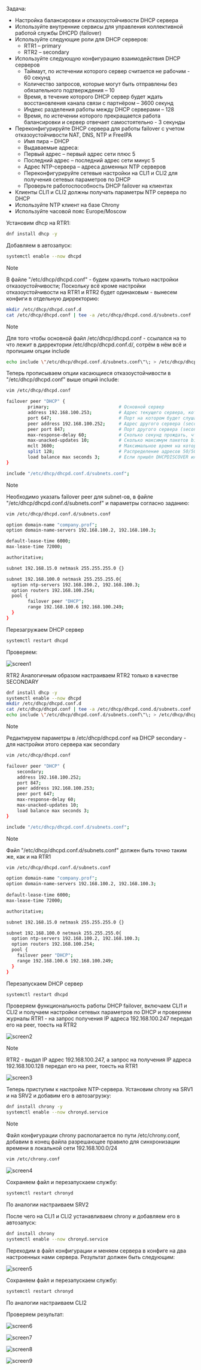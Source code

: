 Задача:
 - Настройка балансировки и отказоустойчивости DHCP сервера
 - Используйте внутренние сервисы для управления коллективной работой службы DHCPD (failover)
 - Используйте следующие роли для DHCP серверов:
   - RTR1 – primary
   - RTR2 – secondary
 - Используйте следующую конфигурацию взаимодействия DHCP серверов
   - Таймаут, по истечении которого сервер считается не рабочим - 60 секунд
   - Количество запросов, которые могут быть отправлены без обязательного подтверждения – 10
   - Время, в течение которого DHCP сервер будет ждать восстановления канала связи с партнёром – 3600 секунд
   - Индекс разделения работы между DHCP серверами – 128
   - Время, по истечении которого прекращается работа балансировки и сервер отвечает самостоятельно - 3 секунды
 - Переконфигурируйте DHCP сервера для работы failover с учетом отказоустойчивости NAT, DNS, NTP и FreeIPA
   - Имя пира – DHCP
   - Выдаваемые адреса:
   - Первый адрес – первый адрес сети плюс 5
   - Последний адрес – последний адрес сети минус 5
   - Адрес NTP-сервера – адреса доменных NTP серверов  
   - Переконфигурируйте сетевые настройки на CLI1 и CLI2 для получения сетевых параметров по DHCP
   - Проверьте работоспособность DHCP failover на клиентах
 - Клиенты CLI1 и CLI2 должны получать параметры NTP сервера по DHCP
 - Используйте NTP клиент на базе Chrony
 - Используйте часовой пояс Europe/Moscow

Установим dhcp на RTR1:

```bash
dnf install dhcp -y
```

Добавляем в автозапуск:

```bash
systemctl enable --now dhcpd
```

>[!NOTE]
>В файле "/etc/dhcp/dhcpd.conf" - будем хранить только настройки отказоустойчивости;
Поскольку всё кроме настройки отказоустойчивости на RTR1 и RTR2 будет одинаковым - вынесем конфиги в отдельную дирректорию:

```bash
mkdir /etc/dhcp/dhcpd.conf.d
cat /etc/dhcp/dhcpd.conf | tee -a /etc/dhcp/dhcpd.cond.d/subnets.conf
```

>[!NOTE]
>Для того чтобы основной файл /etc/dhcp/dhcpd.conf - ссылался на то что лежит в дирректории /etc/dhcp/dhcpd.conf.d/, сотрём в нём всё и пропишим опции include

```bash
echo include \"/etc/dhcp/dhcpd.conf.d/subnets.conf\"\; > /etc/dhcp/dhcpd.conf
```

Теперь прописываем опции касающиеся отказоустойчивости в "/etc/dhcp/dhcpd.conf" выше опций include:

```bash
vim /etc/dhcp/dhcpd.conf
```

```bash
failover peer "DHCP" {
        primary;                          # Основной сервер
        address 192.168.100.253;          # Адрес текущего сервера, который будет использоваться для обмена информацией между DHCP - серверами
        port 647;                         # Порт на котором будет слушать этот сервер
        peer address 192.168.100.252;     # Адрес другого сервера (secondary)
        peer port 847;                    # Порт другого сервера (secondary)
        max-response-delay 60;            # Сколько секунд прождать, чтобы посчитать второй сервер недоступным
        max-unacked-updates 10;           # Сколько максимум пакетов bind-update может отправить второй сервер
        mclt 3600;                        # Максимальное время на которое одному серверу разрешено время lease, не сказав об этом второму серверу (только на primary указывается)
        split 128;                        # Распределение адресов 50/50% (только на primary указывается)
        load balance max seconds 3;       # Если пришёл DHCPDISCOVER или DHCOREQUEST и в течение 3-х секунд второй сервер не ответил, хотя очередь была его, то балансировка игнорируется и клиенту отвечает этот сервер
}

include "/etc/dhcp/dhcpd.conf.d/subnets.conf";
```

>[!NOTE]
>Необходимо указать failover peer для subnet-ов, в файле "/etc/dhcp/dhcpd.conf.d/subnets.conf" и параметры согласно заданию:

```bash
vim /etc/dhcp/dhcpd.conf.d/subnets.conf
```

```bash
option domain-name "company.prof";
option domain-name-servers 192.168.100.2, 192.168.100.3;

default-lease-time 6000;
max-lease-time 72000;

authoritative;

subnet 192.168.15.0 netmask 255.255.255.0 {}

subnet 192.168.100.0 netmask 255.255.255.0{
  option ntp-servers 192.168.100.2, 192.168.100.3;
  option routers 192.168.100.254;
  pool {
        failover peer "DHCP";
        range 192.168.100.6 192.168.100.249;
  }
}
```

Перезагружаем DHCP сервер

```bash
systemctl restart dhcpd
```

Проверяем:

![screen1](https://github.com/zurabchiks/SPb-RCH2024/blob/main/RedOS/Pic/83.png)

RTR2 
Аналогичным образом настраиваем RTR2 только в качестве SECONDARY

```bash
dnf install dhcp -y
systemctl enable --now dhcpd
mkdir /etc/dhcp/dhcpd.conf.d
cat /etc/dhcp/dhcpd.conf | tee -a /etc/dhcp/dhcpd.cond.d/subnets.conf
echo include \"/etc/dhcp/dhcpd.conf.d/subnets.conf\"\; > /etc/dhcp/dhcpd.conf
```

>[!NOTE]
>Редактируем параметры в /etc/dhcp/dhcpd.conf на DHCP secondary - для настройки этого сервера как secondary

```bash
vim /etc/dhcp/dhcpd.conf

failover peer "DHCP" {
	secondary;
	address 192.168.100.252;
	port 847;
	peer address 192.168.100.253;
	peer port 647;
	max-response-delay 60;
	max-unacked-updates 10;
	load balance max seconds 3;
}

include "/etc/dhcp/dhcpd.conf.d/subnets.conf";
```

>[!NOTE]
>Файл "/etc/dhcp/dhcpd.conf.d/subnets.conf" должен быть точно таким же, как и на RTR1

```bash
vim /etc/dhcp/dhcpd.conf.d/subnets.conf

option domain-name "company.prof";
option domain-name-servers 192.168.100.2, 192.168.100.3;
 
default-lease-time 6000;
max-lease-time 72000;

authoritative;

subnet 192.168.15.0 netmask 255.255.255.0 {}

subnet 192.168.100.0 netmask 255.255.255.0{
  option ntp-servers 192.168.100.2, 192.168.100.3;
  option routers 192.168.100.254;
  pool {
	failover peer "DHCP";
	range 192.168.100.6 192.168.100.249;
  }
}
```

Перезапускаем DHCP сервер

```bash
systemctl restart dhcpd
```

Проверяем функциональность работы DHCP failover, включаем CLI1 и CLI2 и получаем настройки сетевых параметров по DHCP и проверяем журналы
RTR1 - на запрос получения IP адреса 192.168.100.247 передал его на peer, тоесть на RTR2

![screen2](https://github.com/zurabchiks/SPb-RCH2024/blob/main/RedOS/Pic/84.png)

>[!NOTE]
>RTR2 - выдал IP адрес 192.168.100.247, а запрос на получения IP адреса 192.168.100.128 передал его на peer, тоесть на RTR1

![screen3](https://github.com/zurabchiks/SPb-RCH2024/blob/main/RedOS/Pic/85.png)

Теперь приступим к настройке NTP-сервера. Установим chrony на SRV1 и на SRV2 и добавим его в автозагрузку:

```bash
dnf install chrony -y
systemctl enable --now chronyd.service
```

>[!NOTE]
>Файл конфигурации chrony располагается по пути /etc/chrony.conf, добавим в конец файла разрешающее правило для синхронизации времени в локальной сети 192.168.100.0/24

```bash
vim /etc/chrony.conf 
```

![screen4](https://github.com/zurabchiks/SPb-RCH2024/blob/main/RedOS/Pic/86.png)

Сохраняем файл и перезапускаем службу:

```bash
systemctl restart chronyd
```

По аналогии настраиваем SRV2

После чего на CLI1 и CLI2 устанавливаем chrony и добавляем его в автозапуск:

```bash
dnf install chrony
systemctl enable --now chronyd.service
```

Переходим в файл конфигурации и меняем сервера в конфиге на два настроенных нами сервера. Результат должен быть следующим:

![screen5](https://github.com/zurabchiks/SPb-RCH2024/blob/main/RedOS/Pic/87.png)

Сохраняем файл и перезапускаем службу:

```bash
systemctl restart chronyd
```

По аналогии настраиваем CLI2

Проверяем результат:

![screen6](https://github.com/zurabchiks/SPb-RCH2024/blob/main/RedOS/Pic/88.png)

![screen7](https://github.com/zurabchiks/SPb-RCH2024/blob/main/RedOS/Pic/89.png)

![screen8](https://github.com/zurabchiks/SPb-RCH2024/blob/main/RedOS/Pic/90.png)

![screen9](https://github.com/zurabchiks/SPb-RCH2024/blob/main/RedOS/Pic/91.png)

